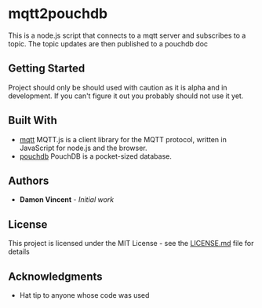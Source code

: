 # mqtt2pouchdb

This is a node.js script that connects to a mqtt server and subscribes to a topic.
The topic updates are then published to a pouchdb doc 

## Getting Started

Project should only be should used with caution as it is alpha and in development. If you can't figure it out you probably should not use it yet.

## Built With

* [mqtt](https://www.npmjs.com/package/mqtt) MQTT.js is a client library for the MQTT protocol, written in JavaScript for node.js and the browser.
* [pouchdb](https://www.npmjs.com/package/pouchdb) PouchDB is a pocket-sized database.

## Authors

* **Damon Vincent** - *Initial work*

## License

This project is licensed under the MIT License - see the [LICENSE.md](LICENSE.md) file for details

## Acknowledgments

* Hat tip to anyone whose code was used
